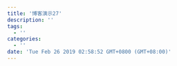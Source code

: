 ```yaml
---
title: '博客演示27'
description: ''
tags:
  - ''
categories:
  - ''
date: 'Tue Feb 26 2019 02:58:52 GMT+0800 (GMT+08:00)'
---
```


